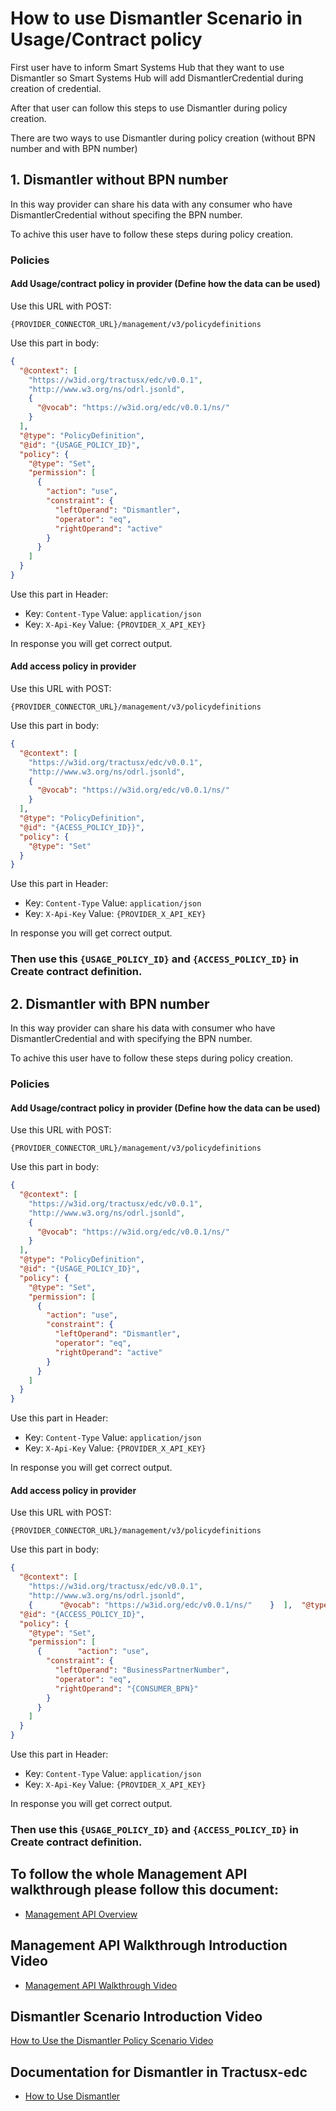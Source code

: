 # How to use Dismantler Scenario in Usage/Contract policy

First user have to inform Smart Systems Hub that they want to use Dismantler so Smart Systems Hub will add DismantlerCredential during creation of credential.

After that user can follow this steps to use Dismantler during policy creation.

There are two ways to use Dismantler during policy creation (without BPN number and with BPN number)

## 1. Dismantler without BPN number

In this way provider can share his data with any consumer who have DismantlerCredential without specifing the BPN number.

To achive this user have to follow these steps during policy creation.

### Policies

#### Add Usage/contract policy in provider (Define how the data can be used)

Use this URL with POST:

```
{PROVIDER_CONNECTOR_URL}/management/v3/policydefinitions
```

Use this part in body:

```json
{
  "@context": [
    "https://w3id.org/tractusx/edc/v0.0.1",
    "http://www.w3.org/ns/odrl.jsonld",
    {
      "@vocab": "https://w3id.org/edc/v0.0.1/ns/"
    }
  ],
  "@type": "PolicyDefinition",
  "@id": "{USAGE_POLICY_ID}",
  "policy": {
    "@type": "Set",
    "permission": [
      {
        "action": "use",
        "constraint": {
          "leftOperand": "Dismantler",
          "operator": "eq",
          "rightOperand": "active"
        }
      }
    ]
  }
}
```

Use this part in Header:
- Key: `Content-Type` Value: `application/json`
- Key: `X-Api-Key` Value: `{PROVIDER_X_API_KEY}`

In response you will get correct output.

#### Add access policy in provider

Use this URL with POST:

```
{PROVIDER_CONNECTOR_URL}/management/v3/policydefinitions
```

Use this part in body:

```json
{
  "@context": [
    "https://w3id.org/tractusx/edc/v0.0.1",
    "http://www.w3.org/ns/odrl.jsonld",
    {
      "@vocab": "https://w3id.org/edc/v0.0.1/ns/"
    }
  ],
  "@type": "PolicyDefinition",
  "@id": "{ACESS_POLICY_ID}}",
  "policy": {
    "@type": "Set"
  }
}
```

Use this part in Header:
- Key: `Content-Type` Value: `application/json`
- Key: `X-Api-Key` Value: `{PROVIDER_X_API_KEY}`

In response you will get correct output.

### Then use this `{USAGE_POLICY_ID}` and `{ACCESS_POLICY_ID}` in Create contract definition.

## 2. Dismantler with BPN number

In this way provider can share his data with consumer who have DismantlerCredential and with specifying the BPN number.

To achive this user have to follow these steps during policy creation.

### Policies

#### Add Usage/contract policy in provider (Define how the data can be used)

Use this URL with POST:

```
{PROVIDER_CONNECTOR_URL}/management/v3/policydefinitions
```

Use this part in body:

```json
{
  "@context": [
    "https://w3id.org/tractusx/edc/v0.0.1",
    "http://www.w3.org/ns/odrl.jsonld",
    {
      "@vocab": "https://w3id.org/edc/v0.0.1/ns/"
    }
  ],
  "@type": "PolicyDefinition",
  "@id": "{USAGE_POLICY_ID}",
  "policy": {
    "@type": "Set",
    "permission": [
      {
        "action": "use",
        "constraint": {
          "leftOperand": "Dismantler",
          "operator": "eq",
          "rightOperand": "active"
        }
      }
    ]
  }
}
```

Use this part in Header:
- Key: `Content-Type` Value: `application/json`
- Key: `X-Api-Key` Value: `{PROVIDER_X_API_KEY}`

In response you will get correct output.

#### Add access policy in provider

Use this URL with POST:

```
{PROVIDER_CONNECTOR_URL}/management/v3/policydefinitions
```

Use this part in body:

```json
{
  "@context": [
    "https://w3id.org/tractusx/edc/v0.0.1",
    "http://www.w3.org/ns/odrl.jsonld",
    {      "@vocab": "https://w3id.org/edc/v0.0.1/ns/"    }  ],  "@type": "PolicyDefinition",
  "@id": "{ACCESS_POLICY_ID}",
  "policy": {
    "@type": "Set",
    "permission": [
      {        "action": "use",
        "constraint": {
          "leftOperand": "BusinessPartnerNumber",
          "operator": "eq",
          "rightOperand": "{CONSUMER_BPN}"
        }
      }
    ]
  }
}
```

Use this part in Header:
- Key: `Content-Type` Value: `application/json`
- Key: `X-Api-Key` Value: `{PROVIDER_X_API_KEY}`

In response you will get correct output.

### Then use this `{USAGE_POLICY_ID}` and `{ACCESS_POLICY_ID}` in Create contract definition.

## To follow the whole Management API walkthrough please follow this document:
- [Management API Overview](https://smart-systems-hub.github.io/docs/Management-API-Overview.html)

## Management API Walkthrough Introduction Video
- [Management API Walkthrough Video](https://smart-systems-hub.github.io/docs/Management-API-Overview-video.html)

## Dismantler Scenario Introduction Video
[How to Use the Dismantler Policy Scenario Video](https://smart-systems-hub.github.io/docs/Dismantler-policy-scenario.html)

## Documentation for Dismantler in Tractusx-edc

- [How to Use Dismantler](https://github.com/eclipse-tractusx/tractusx-edc/blob/main/docs/usage/management-api-walkthrough/02_policies.md#:~:text=the%20Traceability%20Credential.-,Scenario%202,-Partner%201%20wants)

